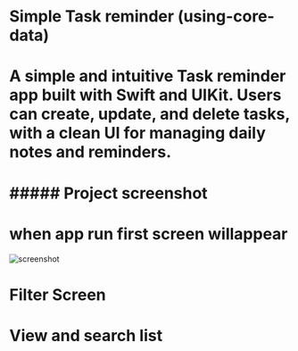 # Simple Task reminder (using-core-data)
# A simple and intuitive Task reminder app built with Swift and UIKit. Users can create, update, and delete tasks, with a clean UI for managing daily notes and reminders.

# ##### Project screenshot

# when app run first screen willappear
![screenshot](<img width="354" height="763" alt="Image" src="https://github.com/user-attachments/assets/ad3a9b11-15e4-4471-94fd-52b5e817b8ac" />)



# Filter Screen





# View and search list





